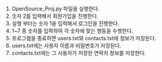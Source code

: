 1. OpenSource_Proj.py 파일을 실행한다.
2. 숫자 2를 입력해서 회원가입을 진행한다.
3. 실행 부터는 숫자 1을 입력해서 로그인을 진행한다.
4. 1~7 중 숫자를 입력하여 각 숫자에 맞는 행동을 수행한다.
5. 프로그램을 종료하면 users.txt와 contacts.txt에 정보가 저장된다.
6. users.txt에는 사용자 이름과 비밀번호가 저장된다.
7. contacts.txt에는 그 사용자가 저장한 연락처 정보를 저장한다.

